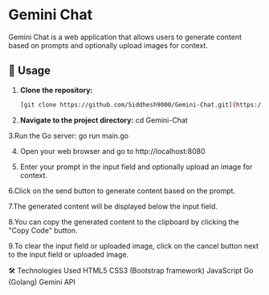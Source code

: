 # Gemini Chat

Gemini Chat is a web application that allows users to generate content based on prompts and optionally upload images for context.

## 🚀 Usage

1. **Clone the repository:**

   ```bash
   [git clone https://github.com/Siddhesh9000/Gemini-Chat.git](https://github.com/Siddhesh9000/Gemini_Wrapper.git)

2. **Navigate to the project directory:**
  cd Gemini-Chat

3.Run the Go server:
  go run main.go
  
4. Open your web browser and go to http://localhost:8080
  
5. Enter your prompt in the input field and optionally upload an image for context.

6.Click on the send button to generate content based on the prompt.

7.The generated content will be displayed below the input field.

8.You can copy the generated content to the clipboard by clicking the "Copy Code" button.

9.To clear the input field or uploaded image, click on the cancel button next to the input field or uploaded image.



🛠️ Technologies Used
HTML5
CSS3 (Bootstrap framework)
JavaScript 
Go (Golang)
Gemini API
   
